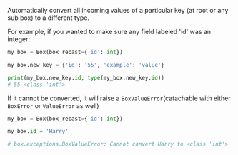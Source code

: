 Automatically convert all incoming values of a particular key (at root
or any sub box) to a different type.

For example, if you wanted to make sure any field labeled 'id' was an
integer:

```python
my_box = Box(box_recast={'id': int})

my_box.new_key = {'id': '55', 'example': 'value'}

print(my_box.new_key.id, type(my_box.new_key.id))
# 55 <class 'int'>
```

If it cannot be converted, it will raise a `BoxValueError`(catachable with either `BoxError` or `ValueError` as well)

```python
my_box = Box(box_recast={'id': int})

my_box.id = 'Harry'

# box.exceptions.BoxValueError: Cannot convert Harry to <class 'int'>
```
